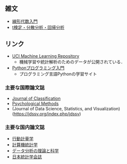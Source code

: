 ## 雑文
- [線形代数入門](files/linear_algebra.pdf)
- [t検定・分散分析・回帰分析](files/reg_ttest_anova.pdf)

## リンク
- [UCI Machine Learning Repository](https://archive.ics.uci.edu)
  - 機械学習や統計解析のためのデータが公開されている．
- [Pythonプログラミング入門](https://utokyo-ipp.github.io)
  - プログラミング言語Pythonの学習サイト  
### 主要な国際論文誌
- [Journal of Classification](https://www.springer.com/journal/357)
- [Psychological Methods](https://psycnet.apa.org/PsycARTICLES/journal/met/28/5)
- (Journal of Data Science, Statistics, and Visualization)(https://jdssv.org/index.php/jdssv)

### 主要な国内論文誌
- [行動計量学](https://www.jstage.jst.go.jp/browse/jbhmk/-char/ja)
- [計算機統計学](https://www.jstage.jst.go.jp/browse/jscswabun/-char/ja/)
- [データ分析の理論と科学](https://www.jstage.jst.go.jp/browse/bdajcs/-char/ja/)
- [日本統計学会誌](https://www.jstage.jst.go.jp/browse/jjssj/-char/ja/)
